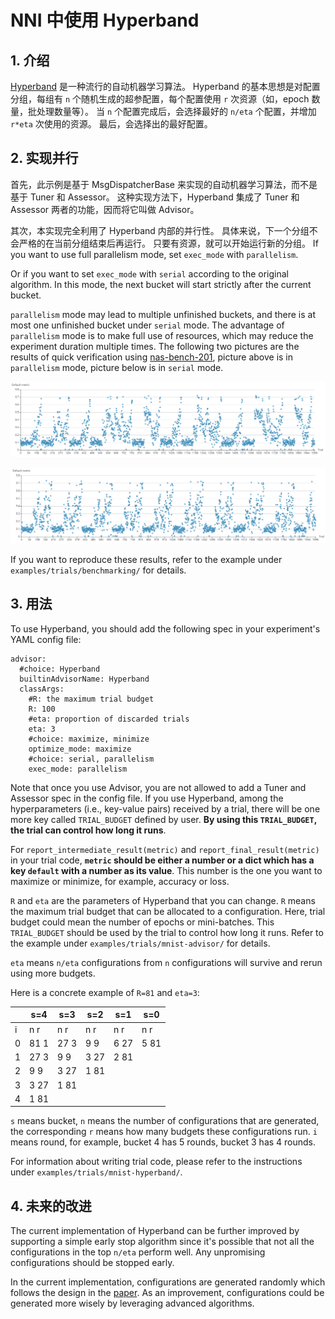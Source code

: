 # NNI 中使用 Hyperband

## 1. 介绍

[Hyperband](https://arxiv.org/pdf/1603.06560.pdf) 是一种流行的自动机器学习算法。 Hyperband 的基本思想是对配置分组，每组有 `n` 个随机生成的超参配置，每个配置使用 `r` 次资源（如，epoch 数量，批处理数量等）。 当 `n` 个配置完成后，会选择最好的 `n/eta` 个配置，并增加 `r*eta` 次使用的资源。 最后，会选择出的最好配置。

## 2. 实现并行

首先，此示例是基于 MsgDispatcherBase 来实现的自动机器学习算法，而不是基于 Tuner 和 Assessor。 这种实现方法下，Hyperband 集成了 Tuner 和 Assessor 两者的功能，因而将它叫做 Advisor。

其次，本实现完全利用了 Hyperband 内部的并行性。 具体来说，下一个分组不会严格的在当前分组结束后再运行。 只要有资源，就可以开始运行新的分组。 If you want to use full parallelism mode, set `exec_mode` with `parallelism`.

Or if you want to set `exec_mode` with `serial` according to the original algorithm. In this mode, the next bucket will start strictly after the current bucket.

`parallelism` mode may lead to multiple unfinished buckets, and there is at most one unfinished bucket under `serial` mode. The advantage of `parallelism` mode is to make full use of resources, which may reduce the experiment duration multiple times. The following two pictures are the results of quick verification using [nas-bench-201](../NAS/Benchmarks.md), picture above is in `parallelism` mode, picture below is in `serial` mode.

![parallelism mode](../../img/hyperband_parallelism.png "parallelism mode")

![serial mode](../../img/hyperband_serial.png "serial mode")

If you want to reproduce these results, refer to the example under `examples/trials/benchmarking/` for details.

## 3. 用法

To use Hyperband, you should add the following spec in your experiment's YAML config file:

    advisor:
      #choice: Hyperband
      builtinAdvisorName: Hyperband
      classArgs:
        #R: the maximum trial budget
        R: 100
        #eta: proportion of discarded trials
        eta: 3
        #choice: maximize, minimize
        optimize_mode: maximize
        #choice: serial, parallelism
        exec_mode: parallelism
    

Note that once you use Advisor, you are not allowed to add a Tuner and Assessor spec in the config file. If you use Hyperband, among the hyperparameters (i.e., key-value pairs) received by a trial, there will be one more key called `TRIAL_BUDGET` defined by user. **By using this `TRIAL_BUDGET`, the trial can control how long it runs**.

For `report_intermediate_result(metric)` and `report_final_result(metric)` in your trial code, **`metric` should be either a number or a dict which has a key `default` with a number as its value**. This number is the one you want to maximize or minimize, for example, accuracy or loss.

`R` and `eta` are the parameters of Hyperband that you can change. `R` means the maximum trial budget that can be allocated to a configuration. Here, trial budget could mean the number of epochs or mini-batches. This `TRIAL_BUDGET` should be used by the trial to control how long it runs. Refer to the example under `examples/trials/mnist-advisor/` for details.

`eta` means `n/eta` configurations from `n` configurations will survive and rerun using more budgets.

Here is a concrete example of `R=81` and `eta=3`:

|   | s=4  | s=3  | s=2  | s=1  | s=0  |
| - | ---- | ---- | ---- | ---- | ---- |
| i | n r  | n r  | n r  | n r  | n r  |
| 0 | 81 1 | 27 3 | 9 9  | 6 27 | 5 81 |
| 1 | 27 3 | 9 9  | 3 27 | 2 81 |      |
| 2 | 9 9  | 3 27 | 1 81 |      |      |
| 3 | 3 27 | 1 81 |      |      |      |
| 4 | 1 81 |      |      |      |      |

`s` means bucket, `n` means the number of configurations that are generated, the corresponding `r` means how many budgets these configurations run. `i` means round, for example, bucket 4 has 5 rounds, bucket 3 has 4 rounds.

For information about writing trial code, please refer to the instructions under `examples/trials/mnist-hyperband/`.

## 4. 未来的改进

The current implementation of Hyperband can be further improved by supporting a simple early stop algorithm since it's possible that not all the configurations in the top `n/eta` perform well. Any unpromising configurations should be stopped early.

In the current implementation, configurations are generated randomly which follows the design in the [paper](https://arxiv.org/pdf/1603.06560.pdf). As an improvement, configurations could be generated more wisely by leveraging advanced algorithms.